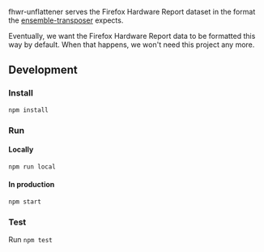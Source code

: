 fhwr-unflattener serves the Firefox Hardware Report dataset in the format the
[ensemble-transposer](https://github.com/mozilla/ensemble-transposer) expects.

Eventually, we want the Firefox Hardware Report data to be formatted this way by
default. When that happens, we won't need this project any more.

## Development

### Install

`npm install`

### Run

#### Locally

`npm run local`

#### In production

`npm start`

### Test

Run `npm test`
